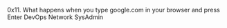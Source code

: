 0x11. What happens when you type google.com in your browser and press Enter
DevOps
Network
SysAdmin

